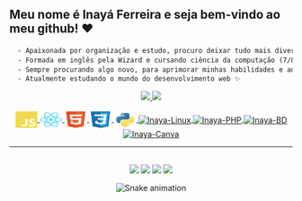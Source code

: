 ## Meu nome é Inayá Ferreira e seja bem-vindo ao meu github! ♥

```diff
  - Apaixonada por organização e estudo, procuro deixar tudo mais divertido com um toque de criatividade! 🗃️🤍
  - Formada em inglês pela Wizard e cursando ciência da computação (7/8) 🖥️💖
  - Sempre procurando algo novo, para aprimorar minhas habilidades e adquirir mais conhecimento!
  - Atualmente estudando o mundo do desenvolvimento web ✨
```

<div align="center">
  <a href="https://github.com/InayaFerreira">
  <img height="180em" src="https://github-readme-stats.vercel.app/api?username=InayaFerreira&show_icons=true&theme=dracula&include_all_commits=true&count_private=true"/>
  <img height="180em" src="https://github-readme-stats.vercel.app/api/top-langs/?username=InayaFerreira&layout=compact&langs_count=7&theme=dracula"/>
  <div style="display: inline_block" align="middle"><br>
  <img align="center" alt="Inaya-Js" height="30" width="40" src="https://raw.githubusercontent.com/devicons/devicon/master/icons/javascript/javascript-plain.svg">
  <img align="center" alt="Inaya-React" height="30" width="40" src="https://raw.githubusercontent.com/devicons/devicon/master/icons/react/react-original.svg">
  <img align="center" alt="Inaya-HTML" height="30" width="40" src="https://raw.githubusercontent.com/devicons/devicon/master/icons/html5/html5-original.svg">
  <img align="center" alt="Inaya-CSS" height="30" width="40" src="https://raw.githubusercontent.com/devicons/devicon/master/icons/css3/css3-original.svg">
  <img align="center" alt="Inaya-Python" height="30" width="40" src="https://raw.githubusercontent.com/devicons/devicon/master/icons/python/python-original.svg">
  <img align="center" alt="Inaya-Linux" height="30" width="40" src="https://cdn.jsdelivr.net/gh/devicons/devicon/icons/linux/linux-original.svg">
  <img align="center" alt="Inaya-PHP" height="30" width="40" src="https://cdn.jsdelivr.net/gh/devicons/devicon/icons/php/php-original.svg">
  <img align="center" alt="Inaya-BD" height="30" width="40" src="https://cdn.jsdelivr.net/gh/devicons/devicon/icons/mysql/mysql-original-wordmark.svg">
  <img align="center" alt="Inaya-Canva" height="30" width="40" src="https://cdn.jsdelivr.net/gh/devicons/devicon/icons/canva/canva-original.svg">
</div>
<hr>
</br>
<div>
<a href="https://instagram.com/ferreira.inaya" target="_blank"><img src="https://img.shields.io/badge/-Instagram-%23E4405F?style=for-the-badge&logo=instagram&logoColor=white" target="_blank"></a>
 <a href="https://discord.gg/wagxzStdcR" target="_blank"><img src="https://img.shields.io/badge/Discord-7289DA?style=for-the-badge&logo=discord&logoColor=white" target="_blank"></a> 
  <a href = "mailto:inayavitoria10@gmail.com"><img src="https://img.shields.io/badge/-Gmail-%23333?style=for-the-badge&logo=gmail&logoColor=white" target="_blank"></a>
  <a href="https://www.linkedin.com/in/rafaella-ballerini-45875016a" target="_blank"><img src="https://img.shields.io/badge/-LinkedIn-%230077B5?style=for-the-badge&logo=linkedin&logoColor=white" target="_blank"></a> 
</div>
  
 
   ![Snake animation](https://github.com/InayaFerreira/InayaFerreira/blob/output/github-contribution-grid-snake.svg)
  

